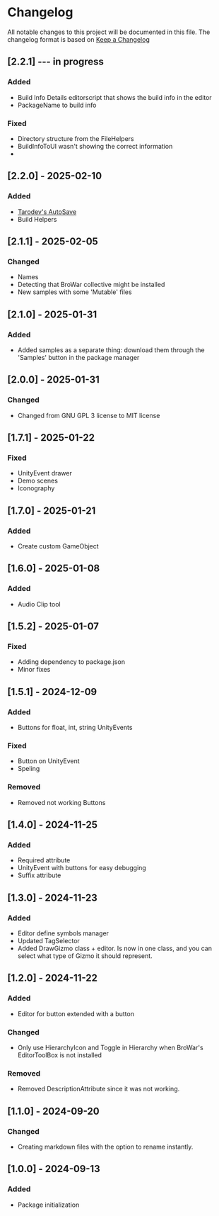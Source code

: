# Changelog

All notable changes to this project will be documented in this file.
The changelog format is based on [Keep a Changelog](https://keepachangelog.com/en/1.0.0/)

## [2.2.1] --- in progress
### Added
- Build Info Details editorscript that shows the build info in the editor
- PackageName to build info

### Fixed
- Directory structure from the FileHelpers
- BuildInfoToUI wasn't showing the correct information
- 


## [2.2.0] - 2025-02-10
### Added
- [Tarodev's AutoSave](https://www.youtube.com/watch?v=q0ZDlhPs8mU)
- Build Helpers 


## [2.1.1] - 2025-02-05
### Changed
- Names
- Detecting that BroWar collective might be installed
- New samples with some 'Mutable' files


## [2.1.0] - 2025-01-31
### Added
- Added samples as a separate thing: download them through the 'Samples' button in the package manager


## [2.0.0] - 2025-01-31
### Changed
- Changed from GNU GPL 3 license to MIT license


## [1.7.1] - 2025-01-22
### Fixed
- UnityEvent drawer
- Demo scenes
- Iconography


## [1.7.0] - 2025-01-21
### Added
- Create custom GameObject


## [1.6.0] - 2025-01-08
### Added 
- Audio Clip tool


## [1.5.2] - 2025-01-07
### Fixed
- Adding dependency to package.json
- Minor fixes


## [1.5.1] - 2024-12-09
### Added
- Buttons for float, int, string UnityEvents
### Fixed
- Button on UnityEvent
- Speling
### Removed
- Removed not working Buttons


## [1.4.0] - 2024-11-25
### Added
- Required attribute
- UnityEvent with buttons for easy debugging
- Suffix attribute


## [1.3.0] - 2024-11-23
### Added
- Editor define symbols manager
- Updated TagSelector
- Added DrawGizmo class + editor. Is now in one class, and you can select what type of Gizmo it should represent.


## [1.2.0] - 2024-11-22
### Added
- Editor for button extended with a button
### Changed
- Only use HierarchyIcon and Toggle in Hierarchy when BroWar's EditorToolBox is not installed
### Removed
- Removed DescriptionAttribute since it was not working.


## [1.1.0] - 2024-09-20
### Changed
- Creating markdown files with the option to rename instantly. 


## [1.0.0] - 2024-09-13
### Added
- Package initialization


